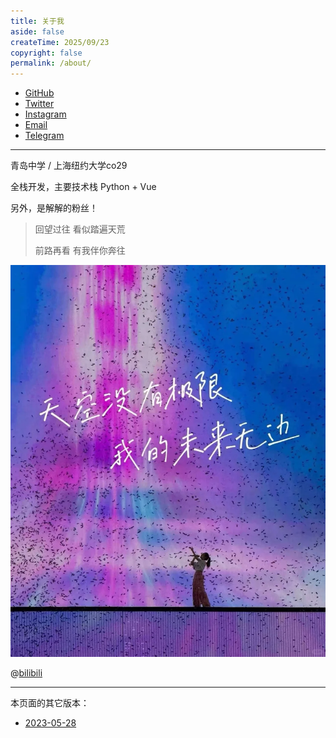 ```yaml
---
title: 关于我
aside: false
createTime: 2025/09/23
copyright: false
permalink: /about/
---
```


- [GitHub](https://github.com/yxzlwz)
- [Twitter](https://twitter.com/yxzlwz)
- [Instagram](https://www.instagram.com/yxzlwz/)
- [Email](mailto:yxzlwz@gmail.com)
- [Telegram](https://t.me/yxzlwz)

---

青岛中学 / 上海纽约大学co29

全栈开发，主要技术栈 Python + Vue

另外，是解解的粉丝！

> 回望过往 看似踏遍天荒
>
> 前路再看 有我伴你奔往

<img src="../../images/8a742574d87656246b104f9f43b43ebb.png" />

@[bilibili](BV1fd4y1T72J)

---

本页面的其它版本：

- [2023-05-28](./20230528.md)